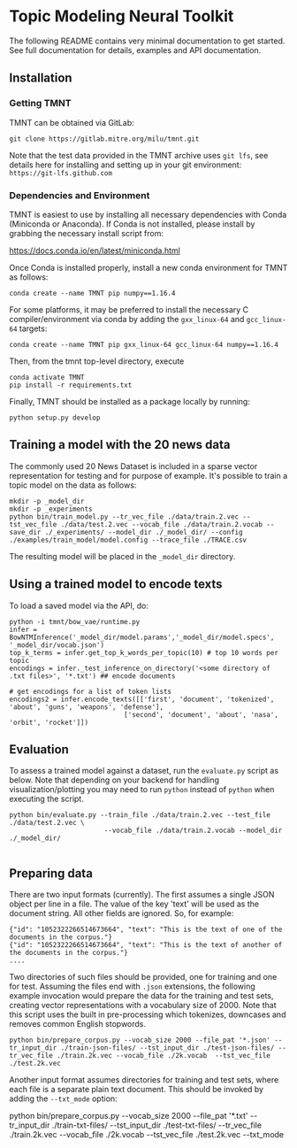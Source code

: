 # Topic Modeling Neural Toolkit

The following README contains very minimal documentation to get started.  See full documentation
for details, examples and API documentation.

## Installation

### Getting TMNT

TMNT can be obtained via GitLab:

```
git clone https://gitlab.mitre.org/milu/tmnt.git
```

Note that the test data provided in the TMNT archive uses `git lfs`, see details here for installing
and setting up in your git environment: `https://git-lfs.github.com`

### Dependencies and Environment

TMNT is easiest to use by installing all necessary dependencies with Conda (Miniconda or Anaconda). If
Conda is not installed, please install by grabbing the necessary install script from:

https://docs.conda.io/en/latest/miniconda.html

Once Conda is installed properly, install a new conda environment for TMNT as follows:


```
conda create --name TMNT pip numpy==1.16.4
```

For some platforms, it may be preferred to install the necessary
C compiler/environment via conda by adding the `gxx_linux-64`
and `gcc_linux-64` targets:

```
conda create --name TMNT pip gxx_linux-64 gcc_linux-64 numpy==1.16.4
```

Then, from the tmnt top-level directory, execute


```
conda activate TMNT
pip install -r requirements.txt
```

Finally, TMNT should be installed as a package locally by running:

```
python setup.py develop
```

## Training a model with the 20 news data

The commonly used 20 News Dataset is included in a sparse vector representation for testing and for purpose of example.
It's possible to train a topic model on the data as follows:

```
mkdir -p _model_dir
mkdir -p _experiments
python bin/train_model.py --tr_vec_file ./data/train.2.vec --tst_vec_file ./data/test.2.vec --vocab_file ./data/train.2.vocab --save_dir ./_experiments/ --model_dir ./_model_dir/ --config ./examples/train_model/model.config --trace_file ./TRACE.csv 
```

The resulting model will be placed in the `_model_dir` directory.

## Using a trained model to encode texts

To load a saved model via the API, do:

```
python -i tmnt/bow_vae/runtime.py
infer = BowNTMInference('_model_dir/model.params','_model_dir/model.specs', '_model_dir/vocab.json')
top_k_terms = infer.get_top_k_words_per_topic(10) # top 10 words per topic
encodings = infer._test_inference_on_directory('<some directory of .txt files>', '*.txt') ## encode documents

# get encodings for a list of token lists
encodings2 = infer.encode_texts([['first', 'document', 'tokenized', 'about', 'guns', 'weapons', 'defense'],
	                         ['second', 'document', 'about', 'nasa', 'orbit', 'rocket']])
```

## Evaluation

To assess a trained model against a dataset, run the `evaluate.py` script as below.  Note that depending
on your backend for handling visualization/plotting you may need to run `python` instead of `python` when
executing the script.

```
python bin/evaluate.py --train_file ./data/train.2.vec --test_file ./data/test.2.vec \
                        --vocab_file ./data/train.2.vocab --model_dir ./_model_dir/ 
			
```

## Preparing data

There are two input formats (currently).  The first assumes a single JSON object per line in a file.  The value of the key 'text' will
be used as the document string.  All other fields are ignored. So, for example:

```
{"id": "1052322266514673664", "text": "This is the text of one of the documents in the corpus."}
{"id": "1052322266514673664", "text": "This is the text of another of the documents in the corpus."}
....
```

Two directories of such files should be provided, one for training and one for test.  Assuming the files end with `.json` extensions, the
following example invocation would prepare the data for the training and test sets, creating vector representations with a vocabulary
size of 2000.  Note that this script uses the built in pre-processing which tokenizes, downcases and removes common English stopwords.

```
python bin/prepare_corpus.py --vocab_size 2000 --file_pat '*.json' --tr_input_dir ./train-json-files/ --tst_input_dir ./test-json-files/ --tr_vec_file ./train.2k.vec --vocab_file ./2k.vocab  --tst_vec_file ./test.2k.vec 
```

Another input format assumes directories for training and test sets, where each file is a separate plain text document. This should be
invoked by adding the `--txt_mode` option:


python bin/prepare_corpus.py --vocab_size 2000 --file_pat '*.txt' --tr_input_dir ./train-txt-files/ --tst_input_dir ./test-txt-files/ --tr_vec_file ./train.2k.vec --vocab_file ./2k.vocab  --tst_vec_file ./test.2k.vec --txt_mode

